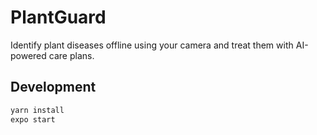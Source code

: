 # PlantGuard

Identify plant diseases offline using your camera and treat them with AI-powered care plans.

## Development

```bash
yarn install
expo start
```
